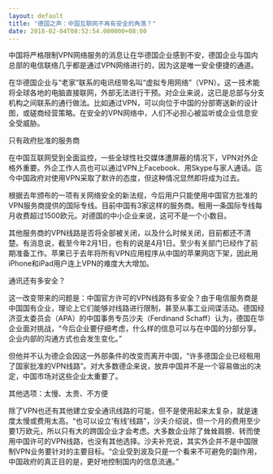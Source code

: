 ```yaml
---
layout: default
title: "德国之声：中国互联网不再有安全的角落？"
date: 2018-02-04T08:52:54.000000+08:00
---
```


中国将严格限制VPN网络服务的消息让在华德国企业感到不安，德国企业与国内总部的电信联络几乎都是通过VPN网络进行的，因为这是唯一安全便捷的通道。

在华德国企业与“老家”联系的电讯纽带名叫“虚拟专用网络”（VPN）。这一技术能将全球各地的电脑直接联网，外部无法进行干预。对企业来说，这已是总部与分支机构之间联系的通行做法。比如通过VPN，可以向位于中国的分部寄送新的设计图，或磋商经营策略。在安全的VPN网络中，人们不必担心被监听或企业信息安全受威胁。

只有政府批准的服务商

在中国互联网受到全面监控，一些全球性社交媒体遭屏蔽的情况下，VPN对外企格外重要。外企工作人员也可以通过VPN上Facebook、用Skype与家人通话。迄今中国政府对使用VPN采取了默许的态度，但这种情况显然即将成为过去。

根据去年颁布的一项有关网络安全的新法规，今后用户只能使用中国官方批准的VPN服务商提供的国际专线。目前中国有3家这样的服务商。租用一条国际专线每月收费超过1500欧元。对德国的中小企业来说，这可不是一个小数目。

其他服务商的VPN线路是否将全部被关闭，以及什么时候关闭，目前都还不清楚。有消息说，截至今年2月1日，也有的说是4月1日。至少有关部门已经作了前期准备工作。苹果已于去年将所有VPN应用程序从中国的苹果网店下架，因此用iPhone和iPad用户连上VPN的难度大大增加。

通讯还有多安全？

这一改变带来的问题是：中国官方许可的VPN线路有多安全？由于电信服务商是中国国有企业，理论上它们能够对线路进行限制，甚至从事工业间谍活动。德国经济亚太委员会（APA）的中国事务专员沙夫（Ferdinand Schaff）认为，德国在华企业面对挑战，“今后企业要仔细考虑，什么样的信息可以与在中国的分部分享。企业内部的沟通方式也会发生变化。”

但他并不认为德企会因这一外部条件的改变而离开中国，“许多德国企业已经租用了国家批准的VPN线路”。对大多数德企来说，放弃中国并不是一个容易做出的决定，中国市场对这些企业太重要了。

其他选项：太慢、太贵、不方便

除了VPN也还有其他建立安全通讯线路的可能，但不是使用起来太复杂，就是速度太慢或费用太高。“也可以设立‘有线’线路”，沙夫介绍说，但一个月的费用至少要1万欧元，所以只有大的跨国企业才会考虑。大多数企业除了耸耸肩膀、转而使用中国许可的VPN线路，也没有其他选择。沙夫补充说，其实外企并不是中国限制VPN业务要针对的主要目标。“企业受到波及只是一个看来不可避免的副作用，中国政府的真正目的是，更好地控制国内的信息流通。”

